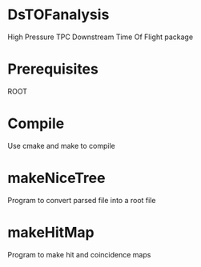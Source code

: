 # DsTOFanalysis
High Pressure TPC Downstream Time Of Flight package


# Prerequisites
ROOT

# Compile
Use cmake and make to compile

# makeNiceTree
Program to convert parsed file into a root file

# makeHitMap
Program to make hit and coincidence maps
